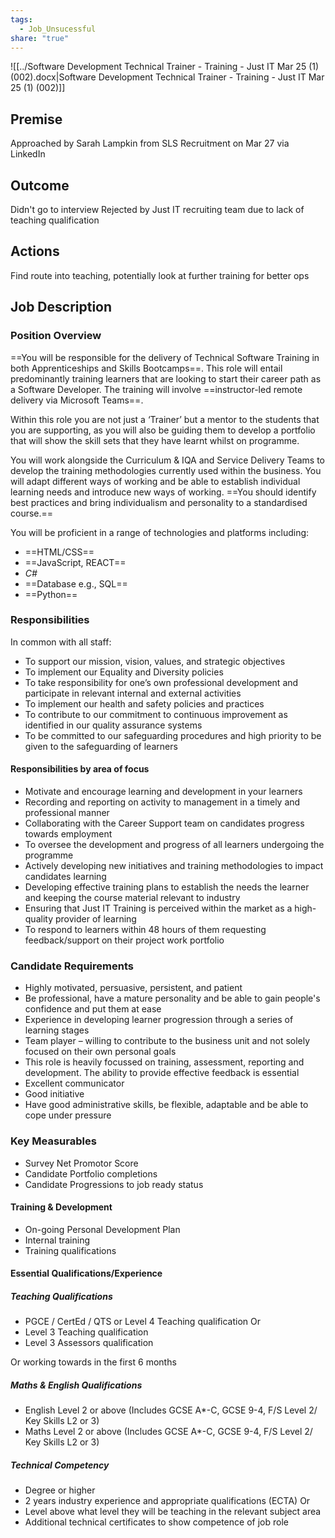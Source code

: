 ```yaml
---
tags:
  - Job_Unsucessful
share: "true"
---
```

![[../Software Development Technical Trainer - Training - Just IT Mar 25 (1) (002).docx|Software Development Technical Trainer - Training - Just IT Mar 25 (1) (002)]]

## Premise
Approached by Sarah Lampkin from SLS Recruitment on Mar 27 via LinkedIn
## Outcome
Didn't go to interview
Rejected by Just IT recruiting team due to lack of teaching qualification

## Actions
Find route into teaching, potentially look at further training for better ops

## Job Description
### Position Overview

==You will be responsible for the delivery of Technical Software Training in both Apprenticeships and Skills Bootcamps==. This role will entail predominantly training learners that are looking to start their career path as a Software Developer. The training will involve ==instructor-led remote delivery via Microsoft Teams==.

Within this role you are not just a ‘Trainer’ but a mentor to the students that you are supporting, as you will also be guiding them to develop a portfolio that will show the skill sets that they have learnt whilst on programme.

You will work alongside the Curriculum & IQA and Service Delivery Teams to develop the training methodologies currently used within the business. You will adapt different ways of working and be able to establish individual learning needs and introduce new ways of working. ==You should identify best practices and bring individualism and personality to a standardised course.==

You will be proficient in a range of technologies and platforms including:

- ==HTML/CSS==
- ==JavaScript, REACT==
- *C#*
- ==Database e.g., SQL==
- ==Python==   

### Responsibilities

In common with all staff:

- To support our mission, vision, values, and strategic objectives
- To implement our Equality and Diversity policies
- To take responsibility for one’s own professional development and participate in relevant internal and external activities
- To implement our health and safety policies and practices
- To contribute to our commitment to continuous improvement as identified in our quality assurance systems
- To be committed to our safeguarding procedures and high priority to be given to the safeguarding of learners 

#### Responsibilities by area of focus 

- Motivate and encourage learning and development in your learners
- Recording and reporting on activity to management in a timely and professional manner
- Collaborating with the Career Support team on candidates progress towards employment
- To oversee the development and progress of all learners undergoing the programme
- Actively developing new initiatives and training methodologies to impact candidates learning
- Developing effective training plans to establish the needs the learner and keeping the course material relevant to industry
- Ensuring that Just IT Training is perceived within the market as a high-quality provider of learning
- To respond to learners within 48 hours of them requesting feedback/support on their project work portfolio

### Candidate Requirements

- Highly motivated, persuasive, persistent, and patient
- Be professional, have a mature personality and be able to gain people's confidence and put them at ease
- Experience in developing learner progression through a series of learning stages
- Team player – willing to contribute to the business unit and not solely focused on their own personal goals
- This role is heavily focussed on training, assessment, reporting and development. The ability to provide effective feedback is essential
- Excellent communicator
- Good initiative
- Have good administrative skills, be flexible, adaptable and be able to cope under pressure

### Key Measurables
- Survey Net Promotor Score
- Candidate Portfolio completions
- Candidate Progressions to job ready status

#### Training & Development

- On-going Personal Development Plan
- Internal training
- Training qualifications
#### Essential Qualifications/Experience
##### Teaching Qualifications

- PGCE / CertEd / QTS or Level 4 Teaching qualification
	Or
- Level 3 Teaching qualification
- Level 3 Assessors qualification

Or working towards in the first 6 months
##### Maths & English Qualifications

- English Level 2 or above (Includes GCSE A*-C, GCSE 9-4, F/S Level 2/ Key Skills L2 or 3)
- Maths Level 2 or above (Includes GCSE A*-C, GCSE 9-4, F/S Level 2/ Key Skills L2 or 3)
##### Technical Competency

- Degree or higher
- 2 years industry experience and appropriate qualifications (ECTA)
	Or
- Level above what level they will be teaching in the relevant subject area
- Additional technical certificates to show competence of job role